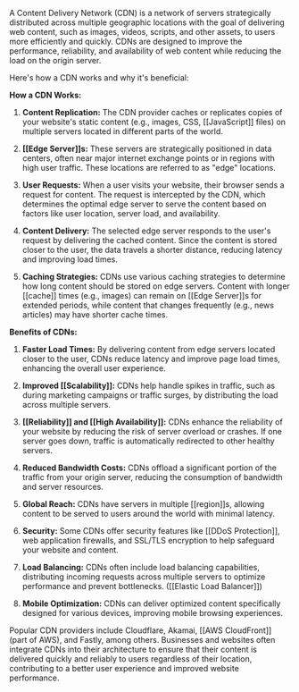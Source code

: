 A Content Delivery Network (CDN) is a network of servers strategically distributed across multiple geographic locations with the goal of delivering web content, such as images, videos, scripts, and other assets, to users more efficiently and quickly. CDNs are designed to improve the performance, reliability, and availability of web content while reducing the load on the origin server.

Here's how a CDN works and why it's beneficial:

**How a CDN Works:**

1. **Content Replication:** The CDN provider caches or replicates copies of your website's static content (e.g., images, CSS, [[JavaScript]] files) on multiple servers located in different parts of the world.
    
2. **[[Edge Server]]s:** These servers are strategically positioned in data centers, often near major internet exchange points or in regions with high user traffic. These locations are referred to as "edge" locations.
    
3. **User Requests:** When a user visits your website, their browser sends a request for content. The request is intercepted by the CDN, which determines the optimal edge server to serve the content based on factors like user location, server load, and availability.
    
4. **Content Delivery:** The selected edge server responds to the user's request by delivering the cached content. Since the content is stored closer to the user, the data travels a shorter distance, reducing latency and improving load times.
    
5. **Caching Strategies:** CDNs use various caching strategies to determine how long content should be stored on edge servers. Content with longer [[cache]] times (e.g., images) can remain on [[Edge Server]]s for extended periods, while content that changes frequently (e.g., news articles) may have shorter cache times.
    

**Benefits of CDNs:**

1. **Faster Load Times:** By delivering content from edge servers located closer to the user, CDNs reduce latency and improve page load times, enhancing the overall user experience.
    
2. **Improved [[Scalability]]:** CDNs help handle spikes in traffic, such as during marketing campaigns or traffic surges, by distributing the load across multiple servers.
    
3. **[[Reliability]] and [[High Availability]]:** CDNs enhance the reliability of your website by reducing the risk of server overload or crashes. If one server goes down, traffic is automatically redirected to other healthy servers.
    
4. **Reduced Bandwidth Costs:** CDNs offload a significant portion of the traffic from your origin server, reducing the consumption of bandwidth and server resources.
    
5. **Global Reach:** CDNs have servers in multiple [[region]]s, allowing content to be served to users around the world with minimal latency.
    
6. **Security:** Some CDNs offer security features like [[DDoS Protection]], web application firewalls, and SSL/TLS encryption to help safeguard your website and content.
    
7. **Load Balancing:** CDNs often include load balancing capabilities, distributing incoming requests across multiple servers to optimize performance and prevent bottlenecks. ([[Elastic Load Balancer]])
    
8. **Mobile Optimization:** CDNs can deliver optimized content specifically designed for various devices, improving mobile browsing experiences.
    

Popular CDN providers include Cloudflare, Akamai, [[AWS CloudFront]] (part of AWS), and Fastly, among others. Businesses and websites often integrate CDNs into their architecture to ensure that their content is delivered quickly and reliably to users regardless of their location, contributing to a better user experience and improved website performance.